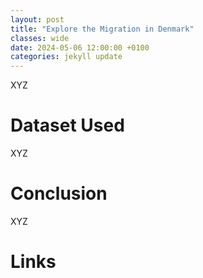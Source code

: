 ```yaml
---
layout: post
title: "Explore the Migration in Denmark"
classes: wide
date: 2024-05-06 12:00:00 +0100
categories: jekyll update
---
```


XYZ

# Dataset Used

XYZ

# Conclusion

XYZ

# Links
